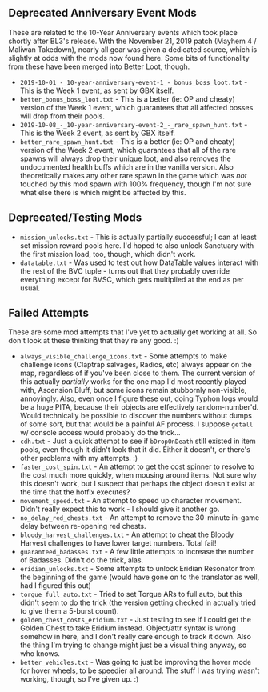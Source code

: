 ## Deprecated Anniversary Event Mods

These are related to the 10-Year Anniversary events which took place shortly
after BL3's release.  With the November 21, 2019 patch (Mayhem 4 / Maliwan
Takedown), nearly all gear was given a dedicated source, which is slightly at
odds with the mods now found here.  Some bits of functionality from these have
been merged into Better Loot, though.

- `2019-10-01_-_10-year-anniversary-event-1_-_bonus_boss_loot.txt` - This
  is the Week 1 event, as sent by GBX itself.
- `better_bonus_boss_loot.txt` - This is a better (ie: OP and cheaty) version
  of the Week 1 event, which guarantees that all affected bosses will drop
  from their pools.
- `2019-10-08_-_10-year-anniversary-event-2_-_rare_spawn_hunt.txt` - This
  is the Week 2 event, as sent by GBX itself.
- `better_rare_spawn_hunt.txt` - This is a better (ie: OP and cheaty) version
  of the Week 2 event, which guarantees that all of the rare spawns will always
  drop their unique loot, and also removes the undocumented health buffs which
  are in the vanilla version.  Also theoretically makes any other rare spawn
  in the game which was *not* touched by this mod spawn with 100% frequency,
  though I'm not sure what else there is which might be affected by this.

## Deprecated/Testing Mods

- `mission_unlocks.txt` - This is actually partially successful; I can at
  least set mission reward pools here.  I'd hoped to also unlock Sanctuary
  with the first mission load, too, though, which didn't work.
- `datatable.txt` - Was used to test out how DataTable values interact with
  the rest of the BVC tuple - turns out that they probably override everything
  except for BVSC, which gets multiplied at the end as per usual.

## Failed Attempts

These are some mod attempts that I've yet to actually get working at all.  So
don't look at these thinking that they're any good.  :)

- `always_visible_challenge_icons.txt` - Some attempts to make challenge icons
  (Claptrap salvages, Radios, etc) always appear on the map, regardless of if
  you've been close to them.  The current version of this actually *partially*
  works for the one map I'd most recently played with, Ascension Bluff, but
  some icons remain stubbornly non-visible, annoyingly.  Also, even once I
  figure these out, doing Typhon logs would be a huge PITA, because their
  objects are effectively random-number'd.  Would technically be possible to
  discover the numbers without dumps of some sort, but that would be a painful
  AF process.  I suppose `getall` w/ console access would probably do the trick...
- `cdh.txt` - Just a quick attempt to see if `bDropOnDeath` still existed in
  item pools, even though it didn't look that it did.  Either it doesn't, or
  there's other problems with my attempts.  :)
- `faster_cost_spin.txt` - An attempt to get the cost spinner to resolve to
  the cost much more quickly, when mousing around items.  Not sure why this
  doesn't work, but I suspect that perhaps the object doesn't exist at the
  time that the hotfix executes?
- `movement_speed.txt` - An attempt to speed up character movement.  Didn't
  really expect this to work - I should give it another go.
- `no_delay_red_chests.txt` - An attempt to remove the 30-minute in-game
  delay between re-opening red chests.
- `bloody_harvest_challenges.txt` - An attempt to cheat the Bloody Harvest
  challenges to have lower target numbers.  Total fail!
- `guaranteed_badasses.txt` - A few little attempts to increase the number
  of Badasses.  Didn't do the trick, alas.
- `eridian_unlocks.txt` - Some attempts to unlock Eridian Resonator from the
  beginning of the game (would have gone on to the translator as well,
  had I figured this out)
- `torgue_full_auto.txt` - Tried to set Torgue ARs to full auto, but this
  didn't seem to do the trick (the version getting checked in actually tried
  to give them a 5-burst count).
- `golden_chest_costs_eridium.txt` - Just testing to see if I could get the
  Golden Chest to take Eridium instead.  Object/attr syntax is wrong somehow
  in here, and I don't really care enough to track it down.  Also the thing
  I'm trying to change might just be a visual thing anyway, so who knows.
- `better_vehicles.txt` - Was going to just be improving the hover mode for
  hover wheels, to be speedier all around.  The stuff I was trying wasn't
  working, though, so I've given up.  :)

